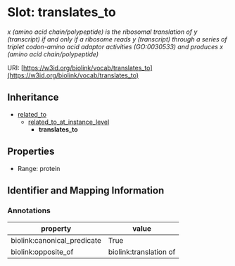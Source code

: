# Slot: translates_to
_x (amino acid chain/polypeptide) is the ribosomal translation of y (transcript) if and only if a ribosome reads y (transcript) through a series of triplet codon-amino acid adaptor activities (GO:0030533) and produces x (amino acid chain/polypeptide)_


URI: [https://w3id.org/biolink/vocab/translates_to](https://w3id.org/biolink/vocab/translates_to)




## Inheritance

* [related_to](related_to.md)
    * [related_to_at_instance_level](related_to_at_instance_level.md)
        * **translates_to**



## Properties

 * Range: protein



## Identifier and Mapping Information





### Annotations

| property | value |
| --- | --- |
| biolink:canonical_predicate | True |
| biolink:opposite_of | biolink:translation of |


